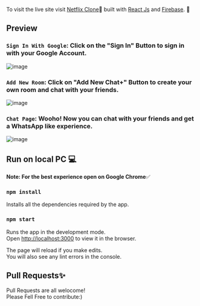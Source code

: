 To visit the live site visit [Netflix Clone](https://netflix-clone-500d3.web.app/)🚀 built with [React Js](https://reactjs.org/) and [Firebase](https://firebase.google.com/). 🎨


## **Preview**

### `Sign In With Google`: Click on the "Sign In" Button to sign in with your Google Account.
![image](https://user-images.githubusercontent.com/54438024/120001910-e7af9700-bff1-11eb-8c4e-c61f68e36bb3.png)

### `Add New Room`: Click on "Add New Chat+" Button to create your own room and chat with your friends.
![image](https://user-images.githubusercontent.com/54438024/120003196-22fe9580-bff3-11eb-80a7-2409d78db2f6.png)

### `Chat Page`: Wooho! Now you can chat with your friends and get a WhatsApp like experience.
![image](https://user-images.githubusercontent.com/54438024/120002769-c4391c00-bff2-11eb-8d70-6ca2997638bc.png)



## Run on local PC 💻

**Note: For the best experience open on Google Chrome**✅

### `npm install`
Installs all the dependencies required by the app.<br />


### `npm start`
Runs the app in the development mode.<br />
Open [http://localhost:3000](http://localhost:3000) to view it in the browser.

The page will reload if you make edits.<br />
You will also see any lint errors in the console.

## Pull Requests✨
Pull Requests are all welocome!<br />
Please Fell Free to contribute:)


